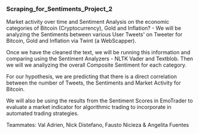 ### Scraping_for_Sentiments_Project_2

Market activity over time and Sentiment Analysis on the economic categories of Bitcoin (Cryptocurrency), Gold and Inflation? - We will be analyzing the Sentiments between various User Tweets' on Tweeter for Bitcoin, Gold and Inflation via Twint (a WebScapper).

Once we have the cleaned the text, we will be running this information and comparing using the Sentiment Analyzers - NLTK Vader and Textblob. Then we will we analiyzing the overall Composite Sentiment for each category. 

For our hypothesis, we are predicting that there is a direct correlation between the number of Tweets, the Sentiments and Market Activity for Bitcoin.

We will also be using the results from the Sentiment Scores in EmoTrader to evaluate a market indicator for algorithmic trading to incorporate in automated trading strategies.

Teammates:
Val Adrien, Nick Distefano, Fausto Nicieza & Angelita Fuentes

